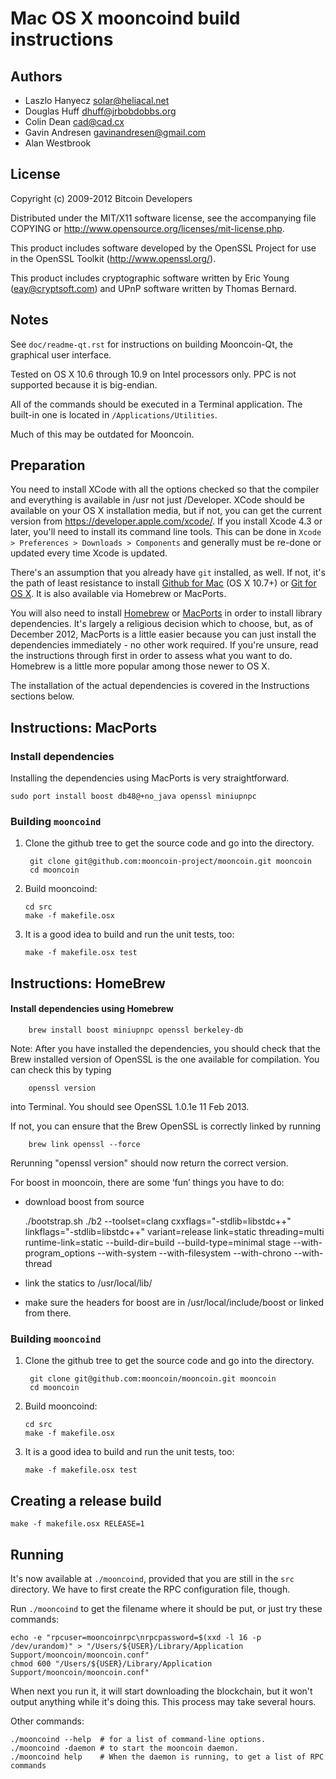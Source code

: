Mac OS X mooncoind build instructions
====================================

Authors
-------

* Laszlo Hanyecz <solar@heliacal.net>
* Douglas Huff <dhuff@jrbobdobbs.org>
* Colin Dean <cad@cad.cx>
* Gavin Andresen <gavinandresen@gmail.com>
* Alan Westbrook

License
-------

Copyright (c) 2009-2012 Bitcoin Developers

Distributed under the MIT/X11 software license, see the accompanying
file COPYING or http://www.opensource.org/licenses/mit-license.php.

This product includes software developed by the OpenSSL Project for use in
the OpenSSL Toolkit (http://www.openssl.org/).

This product includes cryptographic software written by
Eric Young (eay@cryptsoft.com) and UPnP software written by Thomas Bernard.

Notes
-----

See `doc/readme-qt.rst` for instructions on building Mooncoin-Qt, the
graphical user interface.

Tested on OS X 10.6 through 10.9 on Intel processors only. PPC is not
supported because it is big-endian.

All of the commands should be executed in a Terminal application. The
built-in one is located in `/Applications/Utilities`.

Much of this may be outdated for Mooncoin.

Preparation
-----------

You need to install XCode with all the options checked so that the compiler
and everything is available in /usr not just /Developer. XCode should be
available on your OS X installation media, but if not, you can get the
current version from https://developer.apple.com/xcode/. If you install
Xcode 4.3 or later, you'll need to install its command line tools. This can
be done in `Xcode > Preferences > Downloads > Components` and generally must
be re-done or updated every time Xcode is updated.

There's an assumption that you already have `git` installed, as well. If
not, it's the path of least resistance to install [Github for Mac](https://mac.github.com/)
(OS X 10.7+) or
[Git for OS X](https://code.google.com/p/git-osx-installer/). It is also
available via Homebrew or MacPorts.

You will also need to install [Homebrew](http://mxcl.github.io/homebrew/)
or [MacPorts](https://www.macports.org/) in order to install library
dependencies. It's largely a religious decision which to choose, but, as of
December 2012, MacPorts is a little easier because you can just install the
dependencies immediately - no other work required. If you're unsure, read
the instructions through first in order to assess what you want to do.
Homebrew is a little more popular among those newer to OS X.

The installation of the actual dependencies is covered in the Instructions
sections below.

Instructions: MacPorts
----------------------

### Install dependencies

Installing the dependencies using MacPorts is very straightforward.

    sudo port install boost db48@+no_java openssl miniupnpc

### Building `mooncoind`

1. Clone the github tree to get the source code and go into the directory.

        git clone git@github.com:mooncoin-project/mooncoin.git mooncoin
        cd mooncoin

2.  Build mooncoind:

        cd src
        make -f makefile.osx

3.  It is a good idea to build and run the unit tests, too:

        make -f makefile.osx test

Instructions: HomeBrew
----------------------

#### Install dependencies using Homebrew

        brew install boost miniupnpc openssl berkeley-db

Note: After you have installed the dependencies, you should check that the Brew installed version of OpenSSL is the one available for compilation. You can check this by typing

        openssl version

into Terminal. You should see OpenSSL 1.0.1e 11 Feb 2013.

If not, you can ensure that the Brew OpenSSL is correctly linked by running

        brew link openssl --force

Rerunning "openssl version" should now return the correct version.

For boost in mooncoin, there are some ‘fun’ things you have to do:

 * download boost from source

    ./bootstrap.sh
    ./b2 --toolset=clang cxxflags="-stdlib=libstdc++" linkflags="-stdlib=libstdc++"   variant=release link=static threading=multi runtime-link=static --build-dir=build   --build-type=minimal stage --with-program_options --with-system --with-filesystem   --with-chrono --with-thread

 * link the statics to /usr/local/lib/
 * make sure the headers for boost are in /usr/local/include/boost or linked from there.

### Building `mooncoind`

1. Clone the github tree to get the source code and go into the directory.

        git clone git@github.com:mooncoin/mooncoin.git mooncoin
        cd mooncoin

2.  Build mooncoind:

        cd src
        make -f makefile.osx

3.  It is a good idea to build and run the unit tests, too:

        make -f makefile.osx test

Creating a release build
------------------------

    make -f makefile.osx RELEASE=1

Running
-------

It's now available at `./mooncoind`, provided that you are still in the `src`
directory. We have to first create the RPC configuration file, though.

Run `./mooncoind` to get the filename where it should be put, or just try these
commands:

    echo -e "rpcuser=mooncoinrpc\nrpcpassword=$(xxd -l 16 -p /dev/urandom)" > "/Users/${USER}/Library/Application Support/mooncoin/mooncoin.conf"
    chmod 600 "/Users/${USER}/Library/Application Support/mooncoin/mooncoin.conf"

When next you run it, it will start downloading the blockchain, but it won't
output anything while it's doing this. This process may take several hours.

Other commands:

    ./mooncoind --help  # for a list of command-line options.
    ./mooncoind -daemon # to start the mooncoin daemon.
    ./mooncoind help    # When the daemon is running, to get a list of RPC commands
